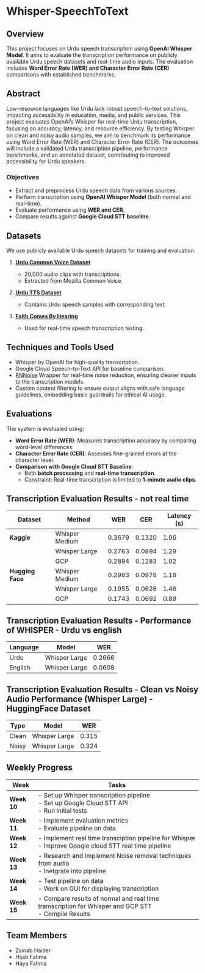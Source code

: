 # Whisper-SpeechToText

## Overview
This project focuses on Urdu speech transcription using **OpenAI Whisper Model**. It aims to evaluate the transcription performance on publicly available Urdu speech datasets and real-time audio inputs. The evaluation includes **Word Error Rate (WER) and Character Error Rate (CER)** comparisons with established benchmarks.

## Abstract
Low-resource languages like Urdu lack robust speech-to-text solutions, impacting accessibility in education, media, and public services. This project evaluates OpenAI’s Whisper for real-time Urdu transcription, focusing on accuracy, latency, and resource eﬃciency. By testing Whisper on clean and noisy audio samples, we aim to benchmark its performance using Word Error Rate (WER) and Character Error Rate (CER). The outcomes will include a validated Urdu transcription pipeline, performance benchmarks, and an annotated dataset, contributing to improved accessibility for Urdu speakers.

### Objectives
- Extract and preprocess Urdu speech data from various sources.
- Perform transcription using **OpenAI Whisper Model** (both normal and real-time).
- Evaluate performance using **WER and CER**.
- Compare results against **Google Cloud STT baseline**.

## Datasets
We use publicly available Urdu speech datasets for training and evaluation:

1. **[Urdu Common Voice Dataset](https://www.kaggle.com/datasets/muhammadahmedansari/urdu-dataset-20000/data?select=final_main_dataset.tsv)**  
   - 20,000 audio clips with transcriptions.
   - Extracted from Mozilla Common Voice.

2. **[Urdu TTS Dataset](https://huggingface.co/datasets/muhammadsaadgondal/urdu-tts/viewer)**  
   - Contains Urdu speech samples with corresponding text.

3. **[Faith Comes By Hearing](https://www.faithcomesbyhearing.com/audio-bible-resources/recordings-database)**  
   - Used for real-time speech transcription testing.

## Techniques and Tools Used

- Whisper by OpenAI for high-quality transcription.
- Google Cloud Speech-to-Text API for baseline comparison.
- [RNNoise](https://github.com/dbklim/RNNoise_Wrapper) Wrapper for real-time noise reduction, ensuring cleaner inputs to the transcription models.
- Custom content filtering to ensure output aligns with safe language guidelines, embedding basic guardrails for ethical AI usage.

## Evaluations
The system is evaluated using:

- **Word Error Rate (WER)**: Measures transcription accuracy by comparing word-level differences.
- **Character Error Rate (CER)**: Assesses fine-grained errors at the character level.
- **Comparison with Google Cloud STT Baseline**:
  - Both **batch processing** and **real-time transcription**.
  - Constraint: Real-time transcription is limited to **1-minute audio clips**.

## Transcription Evaluation Results - not real time

| Dataset       | Method           | WER     | CER     | Latency (s) |
|---------------|------------------|---------|---------|-------------|
| **Kaggle**    | Whisper Medium   | 0.3679  | 0.1320  | 1.06        |
|               | Whisper Large    | 0.2763  | 0.0894  | 1.29        |
|               | GCP              | 0.2894  | 0.1283  | 1.02        |
| **Hugging Face** | Whisper Medium | 0.2963  | 0.0978  | 1.18        |
|               | Whisper Large    | 0.1955  | 0.0626  | 1.46        |
|               | GCP              | 0.1743  | 0.0692  | 0.89        |

## Transcription Evaluation Results - Performance of WHISPER - Urdu vs english

| Language | Model         | WER     |
|----------|---------------|---------|
| Urdu     | Whisper Large | 0.2666  |
| English  | Whisper Large | 0.0608  |

## Transcription Evaluation Results - Clean vs Noisy Audio Performance (Whisper Large) - HuggingFace Dataset

| Type  | Model         | WER   |
|-------|---------------|--------|
| Clean | Whisper Large | 0.315  |
| Noisy | Whisper Large | 0.324  |

 
## Weekly Progress

| Week   | Tasks |
|--------|------------------------------------------------------|
| **Week 10** | - Set up Whisper transcription pipeline <br> - Set up Google Cloud STT API <br> - Run initial tests |
| **Week 11** | - Implement evaluation metrics <br> - Evaluate pipeline on data |
| **Week 12** | - Implement real time transciption pipeline for Whisper <br> - Improve Google cloud STT real time pipeline |
| **Week 13** | - Research and Implement Noise removal techniques from audio <br> - Inetgrate into pipeline |
| **Week 14** | - Test pipeline on data <br> -  Work on GUI for displaying transcription |
| **Week 15** | - Compare results of normal and real time tramscription for Whisper and GCP STT <br> -  Compile Results |

## Team Members
- Zainab Haider 
- Hijab Fatima 
- Haya Fatima
